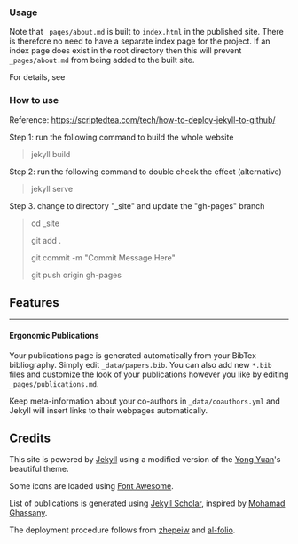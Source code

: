 ### Usage

Note that `_pages/about.md` is built to `index.html` in the published site. There is therefore no need to have a separate index page for the project. If an index page does exist in the root directory then this will prevent `_pages/about.md` from being added to the built site.

For details, see 



### How to use



Reference: https://scriptedtea.com/tech/how-to-deploy-jekyll-to-github/



Step 1: run the following command to build the whole website

> jekyll build

Step 2: run the following command to double check the effect (alternative)

> jekyll serve

Step 3. change to directory "_site" and update the "gh-pages" branch

> cd _site
>
> git add .
>
> git commit -m "Commit Message Here"
>
> git push origin gh-pages



## Features

---

#### Ergonomic Publications

Your publications page is generated automatically from your BibTex bibliography. Simply edit `_data/papers.bib`. You can also add new `*.bib` files and customize the look of your publications however you like by editing `_pages/publications.md`.

Keep meta-information about your co-authors in `_data/coauthors.yml` and Jekyll will insert links to their webpages automatically.

## Credits

This site is powered by [Jekyll](https://jekyllrb.com/) using a modified version of the [Yong Yuan](http://yongyuan.name/)'s beautiful theme.

Some icons are loaded using [Font Awesome](http://fontawesome.io/).

List of publications is generated using [Jekyll Scholar](https://github.com/inukshuk/jekyll-scholar), inspired by [Mohamad Ghassany](https://www.mghassany.com/publications/).

The deployment procedure follows from [zhepeiw](http://zhepeiw.com/2018/12/23/blog1.html) and [al-folio](https://github.com/alshedivat/al-folio).

